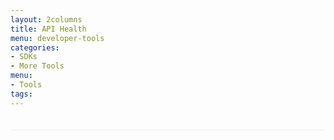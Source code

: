 ```yaml
---
layout: 2columns
title: API Health
menu: developer-tools
categories: 
- SDKs 
- More Tools
menu: 
- Tools
tags: 
---
```

<script src="/javascripts/twitter.js">
</script>

<div id="globalStatus" style="border-bottom: 1px solid #efefef;padding: 10px; font-size: 20px;">
</div>
<div id="jstwitter">
</div>
     
<style>
    #jstwitter {
    width: 600px;
    font-family: georgia;
    font-size: 15px;
    color: #333333;
    padding: 10px;
}
 
#jstwitter .tweet {
    margin: 0 auto 15px auto;
    padding: 0 0 15px 0;
    border-bottom: 1px dotted #ccc;
}
 
#jstwitter .tweet a {
    text-decoration: none;
    color: #13c9d0;
}
 
#jstwitter .tweet a:hover {
    text-decoration: underline;
}
 
#jstwitter .tweet .time {
    font-size: 10px;
    font-style: italic;
    color: #666666;
}</style>